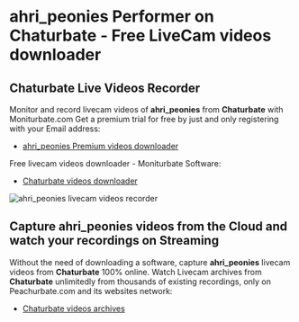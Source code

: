 # ahri_peonies Performer on Chaturbate - Free LiveCam videos downloader

## Chaturbate Live Videos Recorder

Monitor and record livecam videos of **ahri_peonies** from **Chaturbate** with Moniturbate.com
Get a premium trial for free by just and only registering with your Email address:
* [ahri_peonies Premium videos downloader](https://moniturbate.com/request-demo-licence-key.html)

Free livecam videos downloader - Moniturbate Software:
* [Chaturbate videos downloader](https://moniturbate.com/moniturbate-download-software.html)

![ahri_peonies livecam videos recorder](https://peachurnet.com/templates/moniturbate-software.png)


## Capture ahri_peonies videos from the Cloud and watch your recordings on Streaming

Without the need of downloading a software, capture **ahri_peonies** livecam videos from **Chaturbate** 100% online.
Watch Livecam archives from **Chaturbate** unlimitedly from thousands of existing recordings, only on Peachurbate.com and its websites network:
* [Chaturbate videos archives](https://peachurnet.com/)